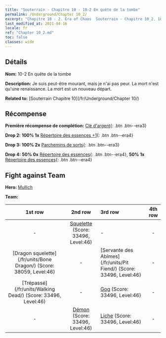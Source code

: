 ```yaml
---
title: "Souterrain - Chapitre 10 - 10-2 En quête de la tombe"
permalink: /Underground/Chapter 10_2/
excerpt: "Chapitre 10 - 2. Era of Chaos  Souterrain - Chapitre 10_2. 10-2 En quête de la tombe"
last_modified_at: 2021-04-16
locale: fr
ref: "Chapter 10_2.md"
toc: false
classes: wide
---
```


## Détails

 **Nom:** 10-2 En quête de la tombe

 **Description:** Je suis peut-être mourant, mais je n'ai pas peur. La mort n'est qu'une renaissance. La mort est un nouveau départ.

 **Related to:** [Souterrain Chapitre 10](/fr/Underground/Chapter 10/)

## Récompense

 **Première récompense de complétion:** [Clé d'argent](/fr/Items/con_693/){: .btn .btn--era3}

 **Drop 2:** **100% 1x** [Répertoire des essences +1](/fr/Items/mat_46/){: .btn .btn--era4}

 **Drop 3:** **100% 2x** [Parchemins de sorts](/fr/Items/con_694/){: .btn .btn--era3}

 **Drop 4:** **50% 0x** [Répertoire des essences](/fr/Items/mat_39/){: .btn .btn--era4}, **50% 1x** [Répertoire des essences](/fr/Items/mat_39/){: .btn .btn--era4}


## Fight against Team
 **Hero:** [Mullich](/fr/heroes/Mullich/)

 **Team:**


  | 1st row | 2nd row | 3rd row | 4th row |
  |:----:|:----:|:----|:----:|
  | - | [Squelette](/fr/units/Skeleton/) (Score: 33496, Level:46)  | - | - |
  | [Dragon squelette](/fr/units/Bone Dragon/) (Score: 38059, Level:46)  | - | [Servante des Abîmes](/fr/units/Pit Fiend/) (Score: 33496, Level:46)  | - |
  | [Trépassé](/fr/units/Walking Dead/) (Score: 33496, Level:46)  | - | [Gog](/fr/units/Gog/) (Score: 33496, Level:46)  | - |
  | - | [Démon](/fr/units/Demon/) (Score: 33496, Level:46)  | [Liche](/fr/units/Lich/) (Score: 33496, Level:46)  | - |


